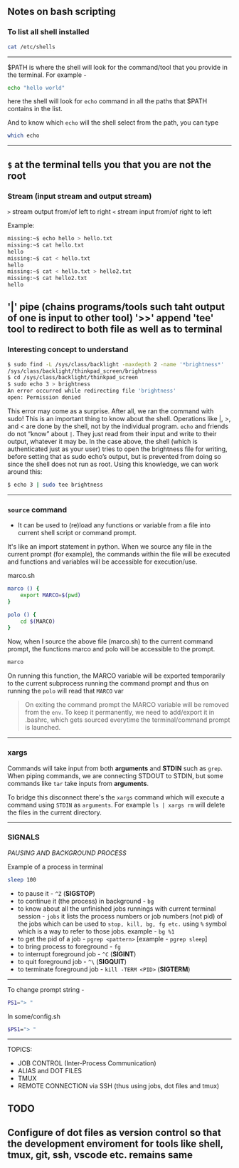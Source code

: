 ## Notes on bash scripting

### To list all shell installed
```bash
cat /etc/shells
```
---

$PATH is where the shell will look for the command/tool that you provide in the terminal. For example -
```bash
echo "hello world"
```
here the shell will look for `echo` command in all the paths that $PATH contains in the list.

And to know which `echo` will the shell select from the path, you can type
```bash
which echo
```
---

`$` at the terminal tells you that you are not the root
---
### Stream (input stream and output stream)

`>` stream output from/of left to right
`<` stream input from/of right to left

Example:
```bash
missing:~$ echo hello > hello.txt
missing:~$ cat hello.txt
hello
missing:~$ cat < hello.txt
hello
missing:~$ cat < hello.txt > hello2.txt
missing:~$ cat hello2.txt
hello
```

'|' pipe (chains programs/tools such taht output of one is input to other tool)
'>>' append
'tee' tool to redirect to both file as well as to terminal 
---
### Interesting concept to understand

```bash
$ sudo find -L /sys/class/backlight -maxdepth 2 -name '*brightness*'
/sys/class/backlight/thinkpad_screen/brightness
$ cd /sys/class/backlight/thinkpad_screen
$ sudo echo 3 > brightness
An error occurred while redirecting file 'brightness'
open: Permission denied
```

This error may come as a surprise. After all, we ran the command with sudo! This is an important thing to know about the shell. Operations like |, >, and < are done by the shell, not by the individual program. 
`echo` and friends do not “know” about `|`. They just read from their input and write to their output, whatever it may be. In the case above, the shell (which is authenticated just as your user) tries to open the brightness file for writing, before setting that as sudo echo’s output, but is prevented from doing so since the shell does not run as root. Using this knowledge, we can work around this:
```bash
$ echo 3 | sudo tee brightness
```
---

### `source` command
* It can be used to (re)load any functions or variable from a file into current shell script or command prompt.

It's like an import statement in python. When we source any file in the current prompt (for example), the commands within the file will be executed and functions and variables will be accessible for execution/use.

marco.sh
```bash
marco () {
    export MARCO=$(pwd)
}

polo () {
    cd $(MARCO)
}
```

Now, when I source the above file (marco.sh) to the current command prompt, the functions marco and polo will be accessible to the prompt.

```bash
marco
```
On running this function, the MARCO variable will be exported temporarily to the current subprocess running the command prompt and thus on running the `polo` will read that `MARCO` var

> On exiting the command prompt the MARCO variable will be removed from the `env`. To keep it permanently, we need to add/export it in .bashrc, which gets sourced everytime the terminal/command prompt is launched.

---
### xargs

Commands will take input from both __arguments__ and __STDIN__ such as `grep`. When piping commands, we are connecting STDOUT to STDIN, but some commands like `tar` take inputs from __arguments__.

To bridge this disconnect there's the `xargs` command which will execute a command using `STDIN` as `arguments`.
For example `ls | xargs rm` will delete the files in the current directory.

---

### SIGNALS
_PAUSING AND BACKGROUND PROCESS_

Example of a process in terminal
```bash
sleep 100
```

* to pause it - `^Z` (__SIGSTOP__)
* to continue it (the process) in background - `bg`
* to know about all the unfinished jobs runnings with current terminal session - `jobs`
    it lists the process numbers or job numbers (not pid) of the jobs which can be used to `stop, kill, bg, fg etc.` using `%` symbol which is a way to refer to those jobs. example - `bg %1`
* to get the pid of a job - `pgrep <pattern>` [example - `pgrep sleep`]
* to bring process to foreground - `fg`
* to interrupt foreground job - `^C` (__SIGINT__)
* to quit foreground job - `^\` (__SIGQUIT__)
* to terminate foreground job - `kill -TERM <PID>` (__SIGTERM__)

----

To change prompt string - 
```bash
PS1="> "
```
In some/config.sh
```bash
$PS1="> "
```
---
TOPICS:
- JOB CONTROL (Inter-Process Communication)
- ALIAS and DOT FILES
- TMUX
- REMOTE CONNECTION via SSH (thus using jobs, dot files and tmux)

## TODO
Configure of dot files as version control so that the development enviroment for tools like shell, tmux, git, ssh, vscode etc. remains same
---

